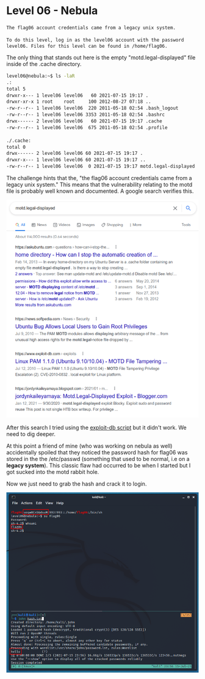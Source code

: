 # Level 06 - Nebula

```
The flag06 account credentials came from a legacy unix system.

To do this level, log in as the level06 account with the password level06. Files for this level can be found in /home/flag06.
```

The only thing that stands out here is the empty "motd.legal-displayed" file inside of the .cache directory.

```bash
level06@nebula:~$ ls -laR
.:
total 5
drwxr-x--- 1 level06 level06   60 2021-07-15 19:17 .
drwxr-xr-x 1 root    root     100 2012-08-27 07:18 ..
-rw-r--r-- 1 level06 level06  220 2011-05-18 02:54 .bash_logout
-rw-r--r-- 1 level06 level06 3353 2011-05-18 02:54 .bashrc
drwx------ 2 level06 level06   60 2021-07-15 19:17 .cache
-rw-r--r-- 1 level06 level06  675 2011-05-18 02:54 .profile

./.cache:
total 0
drwx------ 2 level06 level06 60 2021-07-15 19:17 .
drwxr-x--- 1 level06 level06 60 2021-07-15 19:17 ..
-rw-r--r-- 1 level06 level06  0 2021-07-15 19:17 motd.legal-displayed
```

The challenge hints that the, "the flag06 account credentials came from a legacy unix system." This means that the vulnerability relating to the motd file is probably well known and documented. A google search verifies this.

![](assets/level06/motd-search.png)

After this search I tried using the [exploit-db script](https://www.exploit-db.com/exploits/14339) but it didn't work. We need to dig deeper.

At this point a friend of mine (who was working on nebula as well) accidentally spoiled that they noticed the password hash for flag06 was stored in the the /etc/passwd (something that used to be normal, i.e on a **legacy system**). This classic flaw had occurred to be when I started but I got sucked into the motd rabbit hole.

Now we just need to grab the hash and crack it to login.

![](assets/level06/flag.png)